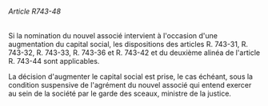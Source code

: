 ###### Article R743-48

Si la nomination du nouvel associé intervient à l'occasion d'une augmentation du capital social, les dispositions des articles R. 743-31, R. 743-32, R. 743-33, R. 743-36 et R. 743-42 et du deuxième alinéa de l'article R. 743-44 sont applicables.

La décision d'augmenter le capital social est prise, le cas échéant, sous la condition suspensive de l'agrément du nouvel associé qui entend exercer au sein de la société par le garde des sceaux, ministre de la justice.

